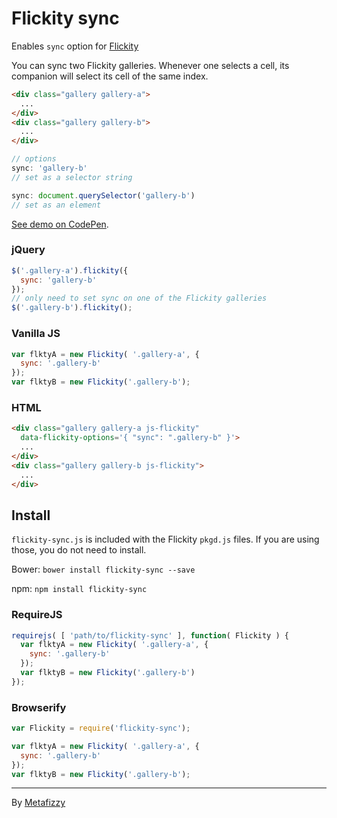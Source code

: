 # Flickity sync

Enables `sync` option for [Flickity](http://flickity.metafizzy.co/)

You can sync two Flickity galleries. Whenever one selects a cell, its companion will select its cell of the same index.

``` html
<div class="gallery gallery-a">
  ...
</div>
<div class="gallery gallery-b">
  ...
</div>
```

``` js
// options
sync: 'gallery-b'
// set as a selector string

sync: document.querySelector('gallery-b')
// set as an element
```

[See demo on CodePen](http://codepen.io/desandro/pen/OPZJmE).

### jQuery

``` js
$('.gallery-a').flickity({
  sync: 'gallery-b'
});
// only need to set sync on one of the Flickity galleries
$('.gallery-b').flickity();
```

### Vanilla JS

``` js
var flktyA = new Flickity( '.gallery-a', {
  sync: '.gallery-b'
});
var flktyB = new Flickity('.gallery-b');
```

### HTML

``` html
<div class="gallery gallery-a js-flickity"
  data-flickity-options='{ "sync": ".gallery-b" }'>
  ...
</div>
<div class="gallery gallery-b js-flickity">
  ...
</div>
```

## Install

`flickity-sync.js` is included with the Flickity `pkgd.js` files. If you are using those, you do not need to install.

Bower: `bower install flickity-sync --save`

npm: `npm install flickity-sync`

### RequireJS

``` js
requirejs( [ 'path/to/flickity-sync' ], function( Flickity ) {
  var flktyA = new Flickity( '.gallery-a', {
    sync: '.gallery-b'
  });
  var flktyB = new Flickity('.gallery-b')
});
```

### Browserify

``` js
var Flickity = require('flickity-sync');

var flktyA = new Flickity( '.gallery-a', {
  sync: '.gallery-b'
});
var flktyB = new Flickity('.gallery-b');
```

---

By [Metafizzy](http://metafizzy.co)
